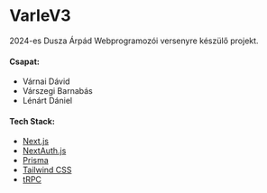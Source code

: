 # VarleV3

2024-es Dusza Árpád Webprogramozói versenyre készülő projekt.

#### Csapat:

- Várnai Dávid
- Várszegi Barnabás
- Lénárt Dániel

#### Tech Stack:

- [Next.js](https://nextjs.org)
- [NextAuth.js](https://next-auth.js.org)
- [Prisma](https://prisma.io)
- [Tailwind CSS](https://tailwindcss.com)
- [tRPC](https://trpc.io)
